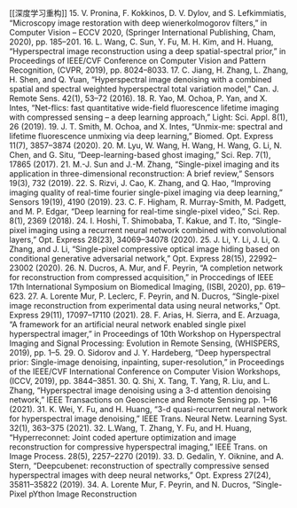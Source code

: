 [[深度学习重构]] 15. V. Pronina, F. Kokkinos, D. V. Dylov, and S. Lefkimmiatis, “Microscopy image restoration with deep wienerkolmogorov
filters,” in Computer Vision – ECCV 2020, (Springer International Publishing, Cham, 2020), pp.
185–201.
16. L. Wang, C. Sun, Y. Fu, M. H. Kim, and H. Huang, “Hyperspectral image reconstruction using a deep spatial-spectral
prior,” in Proceedings of IEEE/CVF Conference on Computer Vision and Pattern Recognition, (CVPR, 2019), pp.
8024–8033.
17. C. Jiang, H. Zhang, L. Zhang, H. Shen, and Q. Yuan, “Hyperspectral image denoising with a combined spatial and
spectral weighted hyperspectral total variation model,” Can. J. Remote Sens. 42(1), 53–72 (2016).
18. R. Yao, M. Ochoa, P. Yan, and X. Intes, “Net-flics: fast quantitative wide-field fluorescence lifetime imaging with
compressed sensing – a deep learning approach,” Light: Sci. Appl. 8(1), 26 (2019).
19. J. T. Smith, M. Ochoa, and X. Intes, “Unmix-me: spectral and lifetime fluorescence unmixing via deep learning,”
Biomed. Opt. Express 11(7), 3857–3874 (2020).
20. M. Lyu, W. Wang, H. Wang, H. Wang, G. Li, N. Chen, and G. Situ, “Deep-learning-based ghost imaging,” Sci. Rep.
7(1), 17865 (2017).
21. M.-J. Sun and J.-M. Zhang, “Single-pixel imaging and its application in three-dimensional reconstruction: A brief
review,” Sensors 19(3), 732 (2019).
22. S. Rizvi, J. Cao, K. Zhang, and Q. Hao, “Improving imaging quality of real-time fourier single-pixel imaging via
deep learning,” Sensors 19(19), 4190 (2019).
23. C. F. Higham, R. Murray-Smith, M. Padgett, and M. P. Edgar, “Deep learning for real-time single-pixel video,” Sci.
Rep. 8(1), 2369 (2018).
24. I. Hoshi, T. Shimobaba, T. Kakue, and T. Ito, “Single-pixel imaging using a recurrent neural network combined with
convolutional layers,” Opt. Express 28(23), 34069–34078 (2020).
25. J. Li, Y. Li, J. Li, Q. Zhang, and J. Li, “Single-pixel compressive optical image hiding based on conditional generative
adversarial network,” Opt. Express 28(15), 22992–23002 (2020).
26. N. Ducros, A. Mur, and F. Peyrin, “A completion network for reconstruction from compressed acquisition,” in
Proccedings of IEEE 17th International Symposium on Biomedical Imaging, (ISBI, 2020), pp. 619–623.
27. A. Lorente Mur, P. Leclerc, F. Peyrin, and N. Ducros, “Single-pixel image reconstruction from experimental data
using neural networks,” Opt. Express 29(11), 17097–17110 (2021).
28. F. Arias, H. Sierra, and E. Arzuaga, “A framework for an artificial neural network enabled single pixel hyperspectral
imager,” in Proceedings of 10th Workshop on Hyperspectral Imaging and Signal Processing: Evolution in Remote
Sensing, (WHISPERS, 2019), pp. 1–5.
29. O. Sidorov and J. Y. Hardeberg, “Deep hyperspectral prior: Single-image denoising, inpainting, super-resolution,”
in Proceedings of the IEEE/CVF International Conference on Computer Vision Workshops, (ICCV, 2019), pp.
3844–3851.
30. Q. Shi, X. Tang, T. Yang, R. Liu, and L. Zhang, “Hyperspectral image denoising using a 3-d attention denoising
network,” IEEE Transactions on Geoscience and Remote Sensing pp. 1–16 (2021).
31. K. Wei, Y. Fu, and H. Huang, “3-d quasi-recurrent neural network for hyperspectral image denoising,” IEEE Trans.
Neural Netw. Learning Syst. 32(1), 363–375 (2021).
32. L.Wang, T. Zhang, Y. Fu, and H. Huang, “Hyperreconnet: Joint coded aperture optimization and image reconstruction
for compressive hyperspectral imaging,” IEEE Trans. on Image Process. 28(5), 2257–2270 (2019).
33. D. Gedalin, Y. Oiknine, and A. Stern, “Deepcubenet: reconstruction of spectrally compressive sensed hyperspectral
images with deep neural networks,” Opt. Express 27(24), 35811–35822 (2019).
34. A. Lorente Mur, F. Peyrin, and N. Ducros, “Single-Pixel pYthon Image Reconstruction